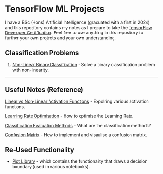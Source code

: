 # TensorFlow ML Projects

I have a BSc (Hons) Artificial Intelligence (graduated with a first in 2024) and this repository contains my notes as I prepare to take the [TensorFlow Developer Certification](https://www.tensorflow.org/certificate). Feel free to use anything in this repository to further your own projects and your own understanding.

## Classification Problems

1. [Non-Linear Binary Classification](https://github.com/4igeek/TensorFlow/blob/main/Classification/NonLinearBinaryClassification.ipynb) - Solve a binary classification problem with non-linearity.

---

## Useful Notes (Reference)

[Linear vs Non-Linear Activation Functions](https://github.com/4igeek/TensorFlow/blob/main/Reference/LinearVsNonLinearActivations.ipynb) - Expolring various activation functions.

[Learning Rate Optimisation](https://github.com/4igeek/TensorFlow/blob/main/Reference/LearningRateOptimisation.ipynb) - How to optimise the Learning Rate.

[Classification Evaluation Methods](https://github.com/4igeek/TensorFlow/blob/main/Reference/ClassificationEvaluationMethods.ipynb) - What are the classification methods?

[Confusion Matrix](https://github.com/4igeek/TensorFlow/blob/main/Reference/ConfusionMatrix.ipynb) - How to implement and visaulise a confusion matrix.

## Re-Used Functionality

- [Plot Library](https://github.com/4igeek/TensorFlow/blob/main/PlotLibrary.py) - which contains the functionality that draws a decision boundary (used in various notebooks).
